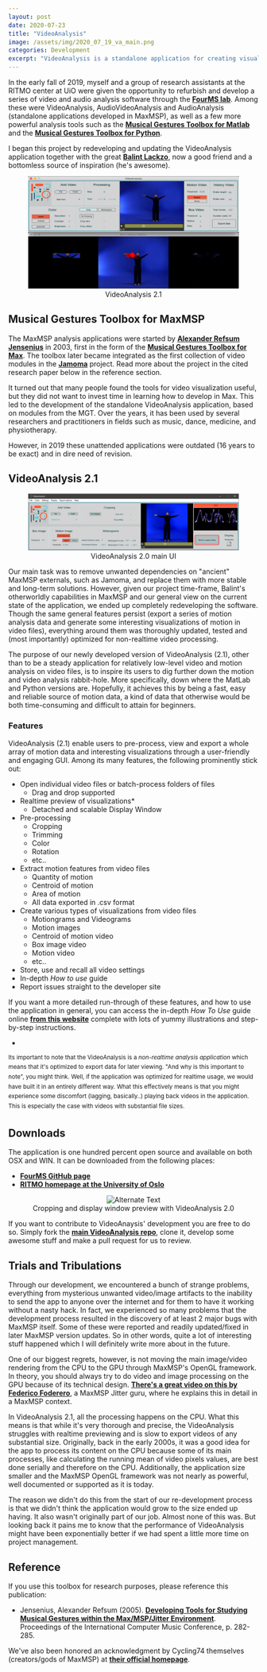```yaml
---
layout: post
date: 2020-07-23
title: "VideoAnalysis"
image: /assets/img/2020_07_19_va_main.png
categories: Development
excerpt: "VideoAnalysis is a standalone application for creating visualizations and extracting motion features from video files, developed by myself and Balint Laczko in collaboration with RITMO (Center for Interdisciplinary Studies in Rhythm, Time and Motion) and the FourMS lab at the University of Oslo."
---
```


In the early fall of 2019, myself and a group of research assistants at the RITMO center at UiO were given the opportunity to refurbish and develop a series of video and audio analysis software through the [**FourMS lab**](https://www.uio.no/ritmo/english/research/labs/fourms/). Among these were VideoAnalysis, AudioVideoAnalysis and AudioAnalysis (standalone applications developed in MaxMSP), as well as a few more powerful analysis tools such as the [**Musical Gestures Toolbox for Matlab**](https://github.com/fourMs/MGT-matlab/) and the [**Musical Gestures Toolbox for Python**](https://github.com/fourMs/MGT-python).

I began this project by redeveloping and updating the VideoAnalysis application together with the great [**Balint Lackzo**](https://github.com/balintlaczko), now a good friend and a bottomless source of inspiration (he's awesome).

<figure align="middle">
   <img src="/assets/img/2020_07_19_va_main.png" alt="Alternate Text"
   title="VideoAnalysis 2.1" width="647" height="226" />
   <figcaption align="middle">VideoAnalysis 2.1</figcaption>
</figure>

## Musical Gestures Toolbox for MaxMSP
The MaxMSP analysis applications were started by [**Alexander Refsum Jensenius**](http://people.uio.no/alexanje) in 2003, first in the form of the [**Musical Gestures Toolbox for Max**](https://www.uio.no/ritmo/english/research/labs/fourms/downloads/software/musicalgesturestoolbox/mgt-max/). The toolbox later became integrated as the first collection of video modules in the [**Jamoma**](http://www.jamoma.org) project. Read more about the project in the cited research paper below in the reference section.

It turned out that many people found the tools for video visualization useful, but they did not want to invest time in learning how to develop in Max. This led to the development of the standalone VideoAnalysis application, based on modules from the MGT. Over the years, it has been used by several researchers and practitioners in fields such as music, dance, medicine, and physiotherapy.

However, in 2019 these unattended applications were outdated (16 years to be exact) and in dire need of revision.

## VideoAnalysis 2.1
<figure align="middle">
   <img src="/assets/img/2020_07_19_va_ui1.png" alt="Alternate Text"
   title="VideoAnalysis 2.1" width="auto" height="auto" />
   <figcaption align="middle">VideoAnalysis 2.0 main UI</figcaption>
</figure>

Our main task was to remove unwanted dependencies on "ancient" MaxMSP externals, such as Jamoma, and replace them with more stable and long-term solutions. However, given our project time-frame, Balint's otherworldly capabilities in MaxMSP and our general view on the current state of the application, we ended up completely redeveloping the software. Though the same general features persist (export a series of motion analysis data and generate some interesting visualizations of motion in video files), everything around them was thoroughly updated, tested and (most importantly) optimized for non-realtime video processing.  

The purpose of our newly developed version of VideoAnalysis (2.1), other than to be a steady application for relatively low-level video and motion analysis on video files, is to inspire its users to dig further down the motion and video analysis rabbit-hole. More specifically, down where the MatLab and Python versions are. Hopefully, it achieves this by being a fast, easy and reliable source of motion data, a kind of data that otherwise would be both time-consuming and difficult to attain for beginners.

### Features
 VideoAnalysis (2.1) enable users to pre-process, view and export a whole array of motion data and interesting visualizations through a user-friendly and engaging GUI. Among its many features, the following prominently stick out:

* Open individual video files or batch-process folders of files
  * Drag and drop supported
* Realtime preview of visualizations*
  * Detached and scalable Display Window
* Pre-processing
  * Cropping
  * Trimming
  * Color
  * Rotation
  * etc..
* Extract motion features from video files
  * Quantity of motion
  * Centroid of motion
  * Area of motion
  * All data exported in .csv format
* Create various types of visualizations from video files
  * Motiongrams and Videograms
  * Motion images
  * Centroid of motion video
  * Box image video
  * Motion video
  * etc..
* Store, use and recall all video settings
* In-depth *How to use* guide
* Report issues straight to the developer site

If you want a more detailed run-through of these features, and how to use the application in general, you can access the in-depth *How To Use* guide online [**from this website**](https://github.com/fourMs/VideoAnalysis/wiki) complete with lots of yummy illustrations and step-by-step instructions.

*
<sup>Its important to note that the VideoAnalysis is a *non-realtime analysis application* which means that it's optimized to export data for later viewing. "And why is this important to note", you might think. Well, if the application was optimized for realtime usage, we would have built it in an entirely different way. What this effectively means is that you might experience some discomfort (lagging, basically..) playing back videos in the application. This is especially the case with videos with substantial file sizes.</sup>

## Downloads
The application is one hundred percent open source and available on both OSX and WIN. It can be downloaded from the following places:
* [**FourMS GitHub page**](https://github.com/fourMs/VideoAnalysis/releases)
* [**RITMO homepage at the University of Oslo**](https://www.uio.no/ritmo/english/research/labs/fourms/downloads/software/VideoAnalysis/)

<figure align="middle">
   <img src="/assets/img/2020_07_19_va_cropping.gif" alt="Alternate Text"
   title="VideoAnalysis 2.1" width="647" height="226" />
   <figcaption align="middle">Cropping and display window preview with VideoAnalysis 2.0</figcaption>
</figure>

If you want to contribute to VideoAnaysis' development you are free to do so. Simply fork the [**main VideoAnalysis repo**](https://github.com/fourMs/VideoAnalysis), clone it, develop some awesome stuff and make a pull request for us to review.

## Trials and Tribulations

Through our development, we encountered a bunch of strange problems, everything from mysterious unwanted video/image artifacts to the inability to send the app to anyone over the internet and for them to have it working without a nasty hack. In fact, we experienced so many problems that the development process resulted in the discovery of at least 2 major bugs with MaxMSP itself. Some of these were reported and readily updated/fixed in later MaxMSP version updates. So in other words, quite a lot of interesting stuff happened which I will definitely write more about in the future.

One of our biggest regrets, however, is not moving the main image/video rendering from the CPU to the GPU through MaxMSP's OpenGL framework. In theory, you should always try to do video and image processing on the GPU because of its technical design. [**There's a great video on this by Federico Foderero**](https://www.youtube.com/watch?v=V3_p9R7YG-g), a MaxMSP Jitter guru, where he explains this in detail in a MaxMSP context.

In VideoAnalysis 2.1, all the processing happens on the CPU. What this means is that while it's very thorough and precise, the VideoAnalysis struggles with realtime previewing and is slow to export videos of any substantial size. Originally, back in the early 2000s, it was a good idea for the app to process its content on the CPU because some of its main processes, like calculating the running mean of video pixels values, are best done serially and therefore on the CPU. Additionally, the application size smaller and the MaxMSP OpenGL framework was not nearly as powerful, well documented or supported as it is today.

The reason we didn't do this from the start of our re-development process is that we didn't think the application would grow to the size ended up having. It also wasn't originally part of our job. Almost none of this was. But looking back it pains me to know that the performance of VideoAnalysis might have been exponentially better if we had spent a little more time on project management.

## Reference

If you use this toolbox for research purposes, please reference this publication:

- Jensenius, Alexander Refsum (2005). [**Developing Tools for Studying Musical Gestures within the Max/MSP/Jitter Environment**](https://www.duo.uio.no/handle/10852/26907). Proceedings of the International Computer Music Conference, p. 282-285.

We've also been honored an acknowledgment by Cycling74 themselves (creators/gods of MaxMSP) at [**their official homepage**](https://cycling74.com/projects/video-analysis).
